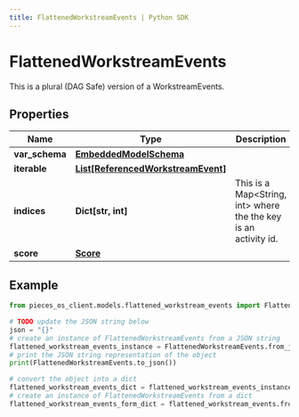 ```yaml
---
title: FlattenedWorkstreamEvents | Python SDK
---
```


# FlattenedWorkstreamEvents

This is a plural (DAG Safe) version of a WorkstreamEvents.

## Properties

Name | Type | Description | Notes
------------ | ------------- | ------------- | -------------
**var_schema** | [**EmbeddedModelSchema**](EmbeddedModelSchema) |  | [optional] 
**iterable** | [**List[ReferencedWorkstreamEvent]**](ReferencedWorkstreamEvent) |  | 
**indices** | **Dict[str, int]** | This is a Map&lt;String, int&gt; where the the key is an activity id. | [optional] 
**score** | [**Score**](Score) |  | [optional] 

## Example

```python
from pieces_os_client.models.flattened_workstream_events import FlattenedWorkstreamEvents

# TODO update the JSON string below
json = "{}"
# create an instance of FlattenedWorkstreamEvents from a JSON string
flattened_workstream_events_instance = FlattenedWorkstreamEvents.from_json(json)
# print the JSON string representation of the object
print(FlattenedWorkstreamEvents.to_json())

# convert the object into a dict
flattened_workstream_events_dict = flattened_workstream_events_instance.to_dict()
# create an instance of FlattenedWorkstreamEvents from a dict
flattened_workstream_events_form_dict = flattened_workstream_events.from_dict(flattened_workstream_events_dict)
```


